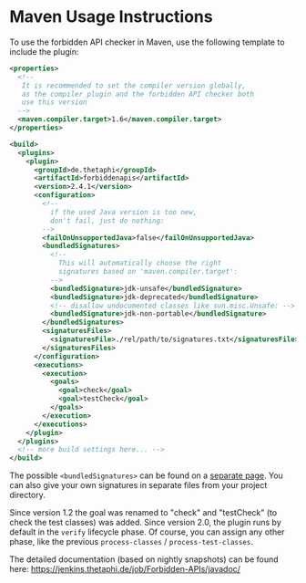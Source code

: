 # Maven Usage Instructions #

To use the forbidden API checker in Maven, use the following template to include the plugin:

```xml
<properties>
  <!-- 
   It is recommended to set the compiler version globally,
   as the compiler plugin and the forbidden API checker both
   use this version
  -->
  <maven.compiler.target>1.6</maven.compiler.target>
</properties>

<build>
  <plugins>
    <plugin>
      <groupId>de.thetaphi</groupId>
      <artifactId>forbiddenapis</artifactId>
      <version>2.4.1</version>
      <configuration>
        <!--
          if the used Java version is too new,
          don't fail, just do nothing:
        -->
        <failOnUnsupportedJava>false</failOnUnsupportedJava>
        <bundledSignatures>
          <!--
            This will automatically choose the right
            signatures based on 'maven.compiler.target':
          -->
          <bundledSignature>jdk-unsafe</bundledSignature>
          <bundledSignature>jdk-deprecated</bundledSignature>
          <!-- disallow undocumented classes like sun.misc.Unsafe: -->
          <bundledSignature>jdk-non-portable</bundledSignature>
        </bundledSignatures>
        <signaturesFiles>
          <signaturesFile>./rel/path/to/signatures.txt</signaturesFile>
        </signaturesFiles>
      </configuration>
      <executions>
        <execution>
          <goals>
            <goal>check</goal>
            <goal>testCheck</goal>
          </goals>
        </execution>
      </executions>
    </plugin>
  </plugins>
  <!-- more build settings here... -->
</build>
```

The possible `<bundledSignatures>` can be found on a [separate page](BundledSignatures). You can also give your own signatures in separate files from your project directory.

Since version 1.2 the goal was renamed to "check" and "testCheck" (to check the test classes) was added. Since version 2.0, the plugin runs by default in the `verify` lifecycle phase.
Of course, you can assign any other phase, like the previous `process-classes` / `process-test-classes`.

The detailed documentation (based on nightly snapshots) can be found here: https://jenkins.thetaphi.de/job/Forbidden-APIs/javadoc/

